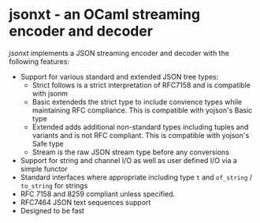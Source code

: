 # jsonxt - an OCaml streaming encoder and decoder

*jsonxt* implements a JSON streaming encoder and decoder with the following features:

* Support for various standard and extended JSON tree types:
  * Strict follows is a strict interpretation of RFC7158 and is compatible
    with jsonm
  * Basic extendeds the strict type to include convience types while maintaining
    RFC compliance.  This is compatible with yojson's Basic type
  * Extended adds additional non-standard types including tuples and variants
    and is not RFC compliant. This is compatible with yojson's Safe type
  * Stream is the raw JSON stream type before any conversions
* Support for string and channel I/O as well as user defined I/O via a simple functor
* Standard interfaces where appropriate including type `t` and `of_string` / `to_string`
  for strings
* RFC 7158 and 8259 compliant unless specified.
* RFC7464 JSON text sequences support
* Designed to be fast
